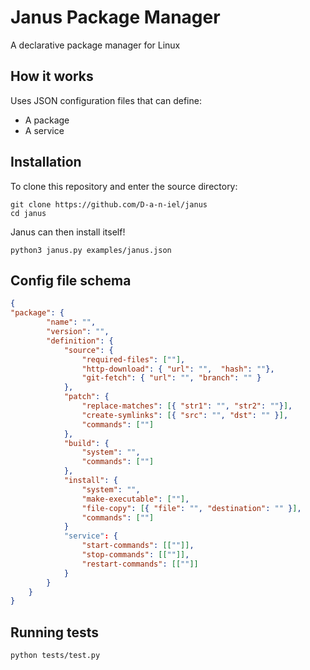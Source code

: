 # Janus Package Manager
A declarative package manager for Linux 

## How it works
Uses JSON configuration files that can define:
- A package
- A service

## Installation

To clone this repository and enter the source directory:
```shell
git clone https://github.com/D-a-n-iel/janus
cd janus
```

Janus can then install itself!
```shell
python3 janus.py examples/janus.json
```

## Config file schema
```json
{
"package": {
        "name": "",
        "version": "",
        "definition": {
            "source": {
                "required-files": [""],
                "http-download": { "url": "",  "hash": ""},
                "git-fetch": { "url": "", "branch": "" }
            },
            "patch": {
                "replace-matches": [{ "str1": "", "str2": ""}],
                "create-symlinks": [{ "src": "", "dst": "" }],
                "commands": [""]
            },
            "build": {
                "system": "",
                "commands": [""]
            },
            "install": {
                "system": "",
                "make-executable": [""],
                "file-copy": [{ "file": "", "destination": "" }],
                "commands": [""]
            }
            "service": {
                "start-commands": [[""]],
                "stop-commands": [[""]],
                "restart-commands": [[""]]
            }
        }
    }
}
```

## Running tests
``` sh
python tests/test.py
```

